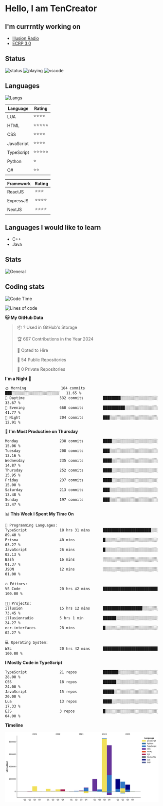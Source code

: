 # Hello, I am TenCreator

## I'm currrntly working on
- [Illusion Radio](https://illusionradio.co.uk/)
- [ECRP 3.0](http://github.com/Emerald-Coast-Roleplay/)

## Status
![status](https://api.statusbadges.me/badge/status/518334475038359555?simple=true&style=for-the-badge)
![playing](https://api.statusbadges.me/badge/playing/518334475038359555?style=for-the-badge)
![vscode](https://api.statusbadges.me/badge/vscode/518334475038359555?style=for-the-badge)

## Languages
![Langs](https://github-readme-stats.vercel.app/api/top-langs/?username=tencreator&layout=compact&theme=radical)


|Language|Rating|
|--------|------|
|LUA|⭐️⭐️⭐️⭐️|
|HTML|⭐️⭐️⭐️⭐️⭐️|
|CSS|⭐️⭐️⭐️⭐️|
|JavaScript|⭐️⭐️⭐️⭐️|
|TypeScript|⭐️⭐️⭐️⭐️⭐️|
|Python|⭐️|
|C#|⭐️⭐️ |

|Framework|Rating|
|--------|------|
|ReactJS|⭐️⭐️⭐|
|ExpressJS|⭐️⭐️⭐️⭐️|
|NextJS|⭐️⭐️⭐⭐️|

## Languages I would like to learn
- C++
- Java

## Stats
![General](https://github-readme-stats.vercel.app/api?username=tencreator&show_icons=true&theme=radical)

## Coding stats

<!--START_SECTION:waka-->
![Code Time](http://img.shields.io/badge/Code%20Time-318%20hrs%2032%20mins-blue)

![Lines of code](https://img.shields.io/badge/From%20Hello%20World%20I%27ve%20Written-1.8%20million%20lines%20of%20code-blue)

**🐱 My GitHub Data** 

> 📦 ? Used in GitHub's Storage 
 > 
> 🏆 697 Contributions in the Year 2024
 > 
> 💼 Opted to Hire
 > 
> 📜 54 Public Repositories 
 > 
> 🔑 0 Private Repositories 
 > 
**I'm a Night 🦉** 

```text
🌞 Morning                184 commits         ███░░░░░░░░░░░░░░░░░░░░░░   11.65 % 
🌆 Daytime                532 commits         ████████░░░░░░░░░░░░░░░░░   33.67 % 
🌃 Evening                660 commits         ██████████░░░░░░░░░░░░░░░   41.77 % 
🌙 Night                  204 commits         ███░░░░░░░░░░░░░░░░░░░░░░   12.91 % 
```
📅 **I'm Most Productive on Thursday** 

```text
Monday                   238 commits         ████░░░░░░░░░░░░░░░░░░░░░   15.06 % 
Tuesday                  208 commits         ███░░░░░░░░░░░░░░░░░░░░░░   13.16 % 
Wednesday                235 commits         ████░░░░░░░░░░░░░░░░░░░░░   14.87 % 
Thursday                 252 commits         ████░░░░░░░░░░░░░░░░░░░░░   15.95 % 
Friday                   237 commits         ████░░░░░░░░░░░░░░░░░░░░░   15.00 % 
Saturday                 213 commits         ███░░░░░░░░░░░░░░░░░░░░░░   13.48 % 
Sunday                   197 commits         ███░░░░░░░░░░░░░░░░░░░░░░   12.47 % 
```


📊 **This Week I Spent My Time On** 

```text
💬 Programming Languages: 
TypeScript               18 hrs 31 mins      ██████████████████████░░░   89.40 % 
Prisma                   40 mins             █░░░░░░░░░░░░░░░░░░░░░░░░   03.27 % 
JavaScript               26 mins             █░░░░░░░░░░░░░░░░░░░░░░░░   02.13 % 
Bash                     16 mins             ░░░░░░░░░░░░░░░░░░░░░░░░░   01.37 % 
JSON                     12 mins             ░░░░░░░░░░░░░░░░░░░░░░░░░   01.00 % 

🔥 Editors: 
VS Code                  20 hrs 42 mins      █████████████████████████   100.00 % 

🐱‍💻 Projects: 
illusion                 15 hrs 12 mins      ██████████████████░░░░░░░   73.45 % 
illusionradio            5 hrs 1 min         ██████░░░░░░░░░░░░░░░░░░░   24.27 % 
ecr-interfaces           28 mins             █░░░░░░░░░░░░░░░░░░░░░░░░   02.27 % 

💻 Operating System: 
WSL                      20 hrs 42 mins      █████████████████████████   100.00 % 
```

**I Mostly Code in TypeScript** 

```text
TypeScript               21 repos            ███████░░░░░░░░░░░░░░░░░░   28.00 % 
CSS                      18 repos            ██████░░░░░░░░░░░░░░░░░░░   24.00 % 
JavaScript               15 repos            █████░░░░░░░░░░░░░░░░░░░░   20.00 % 
Lua                      13 repos            ████░░░░░░░░░░░░░░░░░░░░░   17.33 % 
EJS                      3 repos             █░░░░░░░░░░░░░░░░░░░░░░░░   04.00 % 
```



**Timeline**

![Lines of Code chart](https://raw.githubusercontent.com/tencreator/tencreator/main/assets/bar_graph.png)


<!--END_SECTION:waka-->
